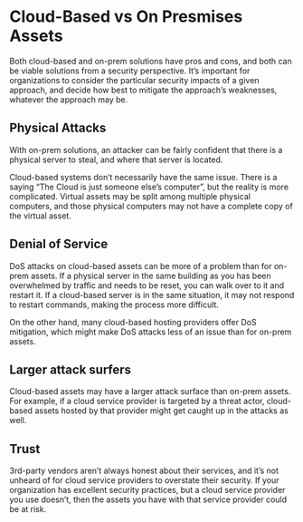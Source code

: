 # Cloud-Based vs On Presmises Assets
Both cloud-based and on-prem solutions have pros and cons, and both can be viable solutions from a security perspective. It’s important for organizations to consider the particular security impacts of a given approach, and decide how best to mitigate the approach’s weaknesses, whatever the approach may be.


## **Physical Attacks**
With on-prem solutions, an attacker can be fairly confident that there is a physical server to steal, and where that server is located.

Cloud-based systems don’t necessarily have the same issue. There is a saying “The Cloud is just someone else’s computer”, but the reality is more complicated. Virtual assets may be split among multiple physical computers, and those physical computers may not have a complete copy of the virtual asset.

## **Denial of Service**
DoS attacks on cloud-based assets can be more of a problem than for on-prem assets. If a physical server in the same building as you has been overwhelmed by traffic and needs to be reset, you can walk over to it and restart it. If a cloud-based server is in the same situation, it may not respond to restart commands, making the process more difficult.

On the other hand, many cloud-based hosting providers offer DoS mitigation, which might make DoS attacks less of an issue than for on-prem assets.

## **Larger attack surfers**
Cloud-based assets may have a larger attack surface than on-prem assets. For example, if a cloud service provider is targeted by a threat actor, cloud-based assets hosted by that provider might get caught up in the attacks as well.

## **Trust**
3rd-party vendors aren’t always honest about their services, and it’s not unheard of for cloud service providers to overstate their security. If your organization has excellent security practices, but a cloud service provider you use doesn’t, then the assets you have with that service provider could be at risk.
